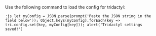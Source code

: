 Use the following command to load the config for tridactyl:

```:js let myConfig = JSON.parse(prompt('Paste the JSON string in the field below')); Object.keys(myConfig).forEach(key => tri.config.set(key, myConfig[key])); alert('Tridactyl settings saved!')```